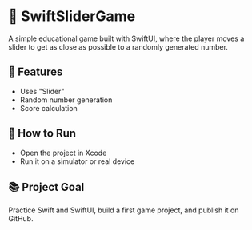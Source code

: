 # 🎯 SwiftSliderGame 

A simple educational game built with SwiftUI, where the player moves a slider to get as close as possible to a randomly generated number.

## 🔧 Features
- Uses "Slider"
- Random number generation
- Score calculation

## 📲 How to Run
- Open the project in Xcode
- Run it on a simulator or real device

## 📚 Project Goal
Practice Swift and SwiftUI, build a first game project, and publish it on GitHub.


